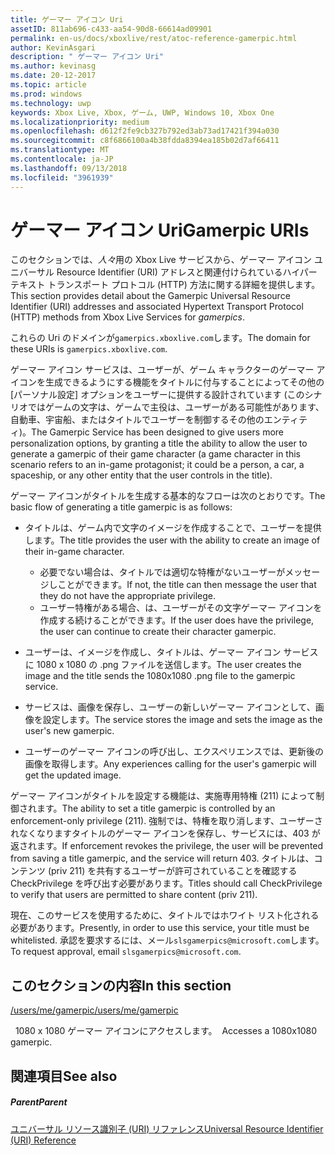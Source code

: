 ```yaml
---
title: ゲーマー アイコン Uri
assetID: 811ab696-c433-aa54-90d8-66614ad09901
permalink: en-us/docs/xboxlive/rest/atoc-reference-gamerpic.html
author: KevinAsgari
description: " ゲーマー アイコン Uri"
ms.author: kevinasg
ms.date: 20-12-2017
ms.topic: article
ms.prod: windows
ms.technology: uwp
keywords: Xbox Live, Xbox, ゲーム, UWP, Windows 10, Xbox One
ms.localizationpriority: medium
ms.openlocfilehash: d612f2fe9cb327b792ed3ab73ad17421f394a030
ms.sourcegitcommit: c8f6866100a4b38fdda8394ea185b02d7af66411
ms.translationtype: MT
ms.contentlocale: ja-JP
ms.lasthandoff: 09/13/2018
ms.locfileid: "3961939"
---
```

# <a name="gamerpic-uris"></a><span data-ttu-id="a2fd5-104">ゲーマー アイコン Uri</span><span class="sxs-lookup"><span data-stu-id="a2fd5-104">Gamerpic URIs</span></span>
 
<span data-ttu-id="a2fd5-105">このセクションでは、*人々*用の Xbox Live サービスから、ゲーマー アイコン ユニバーサル Resource Identifier (URI) アドレスと関連付けられているハイパー テキスト トランスポート プロトコル (HTTP) 方法に関する詳細を提供します。</span><span class="sxs-lookup"><span data-stu-id="a2fd5-105">This section provides detail about the Gamerpic Universal Resource Identifier (URI) addresses and associated Hypertext Transport Protocol (HTTP) methods from Xbox Live Services for *gamerpics*.</span></span>
 
<span data-ttu-id="a2fd5-106">これらの Uri のドメインが`gamerpics.xboxlive.com`します。</span><span class="sxs-lookup"><span data-stu-id="a2fd5-106">The domain for these URIs is `gamerpics.xboxlive.com`.</span></span>
 
<span data-ttu-id="a2fd5-107">ゲーマー アイコン サービスは、ユーザーが、ゲーム キャラクターのゲーマー アイコンを生成できるようにする機能をタイトルに付与することによってその他の [パーソナル設定] オプションをユーザーに提供する設計されています (このシナリオではゲームの文字は、ゲームで主役は、ユーザーがある可能性があります、自動車、宇宙船、またはタイトルでユーザーを制御するその他のエンティティ)。</span><span class="sxs-lookup"><span data-stu-id="a2fd5-107">The Gamerpic Service has been designed to give users more personalization options, by granting a title the ability to allow the user to generate a gamerpic of their game character (a game character in this scenario refers to an in-game protagonist; it could be a person, a car, a spaceship, or any other entity that the user controls in the title).</span></span>
 
<span data-ttu-id="a2fd5-108">ゲーマー アイコンがタイトルを生成する基本的なフローは次のとおりです。</span><span class="sxs-lookup"><span data-stu-id="a2fd5-108">The basic flow of generating a title gamerpic is as follows:</span></span>
 
   * <span data-ttu-id="a2fd5-109">タイトルは、ゲーム内で文字のイメージを作成することで、ユーザーを提供します。</span><span class="sxs-lookup"><span data-stu-id="a2fd5-109">The title provides the user with the ability to create an image of their in-game character.</span></span> 
     * <span data-ttu-id="a2fd5-110">必要でない場合は、タイトルでは適切な特権がないユーザーがメッセージしことができます。</span><span class="sxs-lookup"><span data-stu-id="a2fd5-110">If not, the title can then message the user that they do not have the appropriate privilege.</span></span>
     * <span data-ttu-id="a2fd5-111">ユーザー特権がある場合、は、ユーザーがその文字ゲーマー アイコンを作成する続けることができます。</span><span class="sxs-lookup"><span data-stu-id="a2fd5-111">If the user does have the privilege, the user can continue to create their character gamerpic.</span></span>
  
   * <span data-ttu-id="a2fd5-112">ユーザーは、イメージを作成し、タイトルは、ゲーマー アイコン サービスに 1080 x 1080 の .png ファイルを送信します。</span><span class="sxs-lookup"><span data-stu-id="a2fd5-112">The user creates the image and the title sends the 1080x1080 .png file to the gamerpic service.</span></span>
   * <span data-ttu-id="a2fd5-113">サービスは、画像を保存し、ユーザーの新しいゲーマー アイコンとして、画像を設定します。</span><span class="sxs-lookup"><span data-stu-id="a2fd5-113">The service stores the image and sets the image as the user's new gamerpic.</span></span>
   * <span data-ttu-id="a2fd5-114">ユーザーのゲーマー アイコンの呼び出し、エクスペリエンスでは、更新後の画像を取得します。</span><span class="sxs-lookup"><span data-stu-id="a2fd5-114">Any experiences calling for the user's gamerpic will get the updated image.</span></span>
  
<span data-ttu-id="a2fd5-115">ゲーマー アイコンがタイトルを設定する機能は、実施専用特権 (211) によって制御されます。</span><span class="sxs-lookup"><span data-stu-id="a2fd5-115">The ability to set a title gamerpic is controlled by an enforcement-only privilege (211).</span></span> <span data-ttu-id="a2fd5-116">強制では、特権を取り消します、ユーザーされなくなりますタイトルのゲーマー アイコンを保存し、サービスには、403 が返されます。</span><span class="sxs-lookup"><span data-stu-id="a2fd5-116">If enforcement revokes the privilege, the user will be prevented from saving a title gamerpic, and the service will return 403.</span></span> <span data-ttu-id="a2fd5-117">タイトルは、コンテンツ (priv 211) を共有するユーザーが許可されていることを確認する CheckPrivilege を呼び出す必要があります。</span><span class="sxs-lookup"><span data-stu-id="a2fd5-117">Titles should call CheckPrivilege to verify that users are permitted to share content (priv 211).</span></span>
 
<span data-ttu-id="a2fd5-118">現在、このサービスを使用するために、タイトルではホワイト リスト化される必要があります。</span><span class="sxs-lookup"><span data-stu-id="a2fd5-118">Presently, in order to use this service, your title must be whitelisted.</span></span> <span data-ttu-id="a2fd5-119">承認を要求するには、メール`slsgamerpics@microsoft.com`します。</span><span class="sxs-lookup"><span data-stu-id="a2fd5-119">To request approval, email `slsgamerpics@microsoft.com`.</span></span>
 
<a id="ID4EGC"></a>

 
## <a name="in-this-section"></a><span data-ttu-id="a2fd5-120">このセクションの内容</span><span class="sxs-lookup"><span data-stu-id="a2fd5-120">In this section</span></span>

[<span data-ttu-id="a2fd5-121">/users/me/gamerpic</span><span class="sxs-lookup"><span data-stu-id="a2fd5-121">/users/me/gamerpic</span></span>](uri-usersmegamerpic.md)

<span data-ttu-id="a2fd5-122">&nbsp;&nbsp;1080 x 1080 ゲーマー アイコンにアクセスします。</span><span class="sxs-lookup"><span data-stu-id="a2fd5-122">&nbsp;&nbsp;Accesses a 1080x1080 gamerpic.</span></span>
 
<a id="ID4EMC"></a>

 
## <a name="see-also"></a><span data-ttu-id="a2fd5-123">関連項目</span><span class="sxs-lookup"><span data-stu-id="a2fd5-123">See also</span></span>
 
<a id="ID4EOC"></a>

 
##### <a name="parent"></a><span data-ttu-id="a2fd5-124">Parent</span><span class="sxs-lookup"><span data-stu-id="a2fd5-124">Parent</span></span> 

[<span data-ttu-id="a2fd5-125">ユニバーサル リソース識別子 (URI) リファレンス</span><span class="sxs-lookup"><span data-stu-id="a2fd5-125">Universal Resource Identifier (URI) Reference</span></span>](../atoc-xboxlivews-reference-uris.md)

   